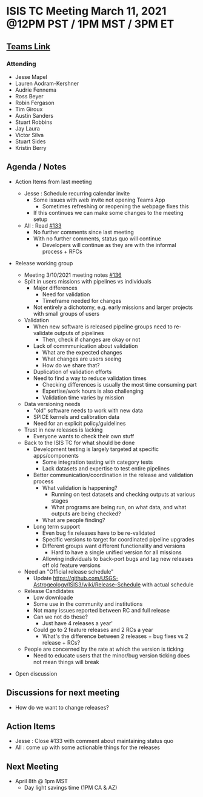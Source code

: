 # ISIS TC Meeting March 11, 2021 @12PM PST / 1PM MST / 3PM ET

## [Teams Link](https://teams.microsoft.com/dl/launcher/launcher.html?url=%2f_%23%2fl%2fmeetup-join%2f19%3ameeting_YWRkZjdiMGUtZWJlOC00OWMzLThlMTItZTk0Y2MyM2E1MWE0%40thread.v2%2f0%3fcontext%3d%257b%2522Tid%2522%253a%25220693b5ba-4b18-4d7b-9341-f32f400a5494%2522%252c%2522Oid%2522%253a%2522c27c6e98-e45a-45ff-aea5-7f10d6fe67c1%2522%257d%26anon%3dtrue&type=meetup-join&deeplinkId=e54b3969-3c7f-4efb-9cad-ee99cf639f86&directDl=true&msLaunch=true&enableMobilePage=true&suppressPrompt=true)

### Attending

- Jesse Mapel
- Lauren Aodram-Kershner
- Audrie Fennema
- Ross Beyer
- Robin Fergason
- Tim Giroux
- Austin Sanders
- Stuart Robbins
- Jay Laura
- Victor Silva
- Stuart Sides
- Kristin Berry

## Agenda / Notes

- Action Items from last meeting
  - Jesse : Schedule recurring calendar invite
    - Some issues with web invite not opening Teams App
      - Sometimes refreshing or reopening the webpage fixes this
    - If this continues we can make some changes to the meeting setup
  - All : Read [#133](https://github.com/USGS-Astrogeology/ISIS_TC/issues/133)
    - No further comments since last meeting
    - With no further comments, status quo will continue
      - Developers will continue as they are with the informal process + RFCs

- Release working group
  - Meeting 3/10/2021 meeting notes [#136](https://github.com/USGS-Astrogeology/ISIS_TC/pull/136)
  - Split in users missions with pipelines vs individuals
    - Major differences
      - Need for validation
      - Timeframe needed for changes
    - Not entirely a dichotomy, e.g. early missions and larger projects with small groups of users
  - Validation
    - When new software is released pipeline groups need to re-validate outputs of pipelines
      - Then, check if changes are okay or not
    - Lack of commmunication about validation
      - What are the expected changes
      - What changes are users seeing
      - How do we share that?
    - Duplication of validation efforts
    - Need to find a way to reduce validation times
      - Checking differences is usually the most time consuming part
      - Expertise/work hours is also challenging
      - Validation time varies by mission
  - Data versioning needs
    - "old" software needs to work with new data
    - SPICE kernels and calibration data
    - Need for an explicit policy/guidelines
  - Trust in new releases is lacking
    - Everyone wants to check their own stuff
  - Back to the ISIS TC for what should be done
    - Development testing is largely targeted at specific apps/components
      - Some integration testing with category tests
      - Lack datasets and expertise to test entire pipelines
    - Better communication/coordination in the release and validation process
      - What validation is happening?
        - Running on test datasets and checking outputs at various stages
        - What programs are being run, on what data, and what outputs are being checked?
      - What are people finding?
    - Long term support
      - Even bug fix releases have to be re-validated
      - Specific versions to target for coordinated pipeline upgrades
      - Different groups want different functionality and versions
        - Hard to have a single unified version for all missions
      - Allowing individuals to back-port bugs and tag new releases off old feature versions
  - Need an "Official release schedule"
    - Update https://github.com/USGS-Astrogeology/ISIS3/wiki/Release-Schedule with actual schedule
  - Release Candidates
    - Low downloade
    - Some use in the community and institutions
    - Not many issues reported between RC and full release
    - Can we not do these?
      - Just have 4 releases a year'
    - Could go to 2 feature releases and 2 RCs a year
      - What's the difference between 2 releases + bug fixes vs 2 release + RCs?
  - People are concerned by the rate at which the version is ticking
    - Need to educate users that the minor/bug version ticking does not mean things will break

- Open discussion

## Discussions for next meeting

- How do we want to change releases?

## Action Items

- Jesse : Close #133 with comment about maintaining status quo
- All : come up with some actionable things for the releases

## Next Meeting

- April 8th @ 1pm MST
  - Day light savings time (1PM CA & AZ)
